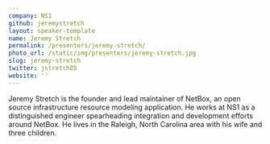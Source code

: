 ```yaml
---
company: NS1
github: jeremystretch
layout: speaker-template
name: Jeremy Stretch
permalink: /presenters/jeremy-stretch/
photo_url: /static/img/presenters/jeremy-stretch.jpg
slug: jeremy-stretch
twitter: jstretch85
website: ''
---
```


Jeremy Stretch is the founder and lead maintainer of NetBox, an open source infrastructure resource modeling application. He works at NS1 as a distinguished engineer spearheading integration and development efforts around NetBox. He lives in the Raleigh, North Carolina area with his wife and three children.

